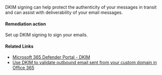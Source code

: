 DKIM signing can help protect the authenticity of your messages in transit and can assist with deliverability of your email messages.

#### Remediation action
Set up DKIM signing to sign your emails.

#### Related Links

* [Microsoft 365 Defender Portal - DKIM](https://security.microsoft.com/authentication?viewid=DKIM) 
* [Use DKIM to validate outbound email sent from your custom domain in Office 365](https://aka.ms/orca-dkim-docs-1)
